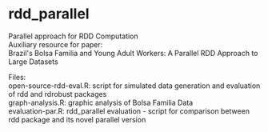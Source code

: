# rdd_parallel
Parallel approach for RDD Computation<BR>
Auxiliary resource for paper:<BR>
Brazil's Bolsa Familia and Young Adult Workers: A Parallel RDD Approach to Large Datasets<BR>

Files:<BR>
open-source-rdd-eval.R: script for simulated data generation and evaluation of rdd and rdrobust packages<BR>
graph-analysis.R: graphic analysis of Bolsa Familia Data<BR>
evaluation-par.R: rdd_parallel evaluation - script for comparison between rdd package and its novel parallel version<BR>


